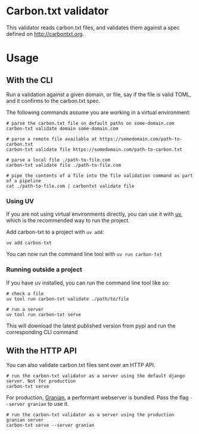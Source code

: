# Carbon.txt validator

This validator reads carbon.txt files, and validates them against a spec defined
on http://carbontxt.org.

# Usage

## With the CLI

Run a validation against a given domain, or file, say if the file is valid TOML,
and it confirms to the carbon.txt spec.

The following commands assume you are working in a virtual environment:

```shell
# parse the carbon.txt file on default paths on some-domain.com
carbon-txt validate domain some-domain.com

# parse a remote file available at https://somedomain.com/path-to-carbon.txt
carbon-txt validate file https://somedomain.com/path-to-carbon.txt

# parse a local file ./path-to-file.com
carbon-txt validate file ./path-to-file.com

# pipe the contents of a file into the file validation command as part of a pipeline
cat ./path-to-file.com | carbontxt validate file
```

### Using UV

If you are not using virtual environments directly, you can use it with
[uv](https://docs.astral.sh/uv/), which is the recommended way to run the
project.

Add carbon-txt to a project with `uv add`:

```
uv add carbon-txt
```

You can now run the command line tool with `uv run carbon-txt`

### Running outside a project

If you have uv installed, you can run the command line tool like so:

```
# check a file
uv tool run carbon-txt validate ./path/to/file

# run a server
uv tool run carbon-txt serve
```

This will download the latest published version from pypi and run the
corresponding CLI command

## With the HTTP API

You can also validate carbon.txt files sent over an HTTP API.

```shell
# run the carbon-txt validator as a server using the default django server. Not for production
carbon-txt serve
```

For production, [Granian](https://github.com/emmett-framework/granian), a
performant webserver is bundled. Pass the flag `--server granian` to use it.

```shell
# run the carbon-txt validator as a server using the production granian server
carbon-txt serve --server granian
```
